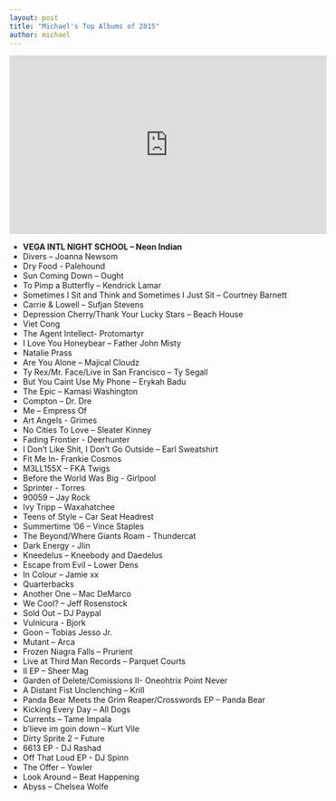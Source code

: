 ```yaml
---
layout: post
title: "Michael's Top Albums of 2015"
author: michael
---
```


<div class="video-container">
<iframe width="560" height="315" src="https://www.youtube.com/embed/b1JHawvhtrI" frameborder="0" allowfullscreen></iframe></div>

- **VEGA INTL NIGHT SCHOOL – Neon Indian**
- Divers – Joanna Newsom
- Dry Food - Palehound
- Sun Coming Down – Ought
- To Pimp a Butterfly – Kendrick Lamar
- Sometimes I Sit and Think and Sometimes I Just Sit – Courtney Barnett
- Carrie & Lowell – Sufjan Stevens
- Depression Cherry/Thank Your Lucky Stars – Beach House
- Viet Cong
- The Agent Intellect- Protomartyr
- I Love You Honeybear – Father John Misty
- Natalie Prass
- Are You Alone – Majical Cloudz
- Ty Rex/Mr. Face/Live in San Francisco – Ty Segall
- But You Caint Use My Phone – Erykah Badu
- The Epic – Kamasi Washington
- Compton – Dr. Dre
- Me – Empress Of
- Art Angels - Grimes
- No Cities To Love – Sleater Kinney
- Fading Frontier - Deerhunter
- I Don’t Like Shit, I Don’t Go Outside – Earl Sweatshirt
- Fit Me In- Frankie Cosmos
- M3LL155X – FKA Twigs
- Before the World Was Big - Girlpool
- Sprinter - Torres
- 90059 – Jay Rock
- Ivy Tripp – Waxahatchee
- Teens of Style – Car Seat Headrest
- Summertime ’06 – Vince Staples
- The Beyond/Where Giants Roam - Thundercat
- Dark Energy - Jlin
- Kneedelus – Kneebody and Daedelus
- Escape from Evil – Lower Dens
- In Colour – Jamie xx
- Quarterbacks
- Another One – Mac DeMarco
- We Cool? – Jeff Rosenstock
- Sold Out – DJ Paypal
- Vulnicura - Bjork
- Goon – Tobias Jesso Jr.
- Mutant – Arca 
- Frozen Niagra Falls – Prurient
- Live at Third Man Records – Parquet Courts
- II EP – Sheer Mag
- Garden of Delete/Comissions II- Oneohtrix Point Never
- A Distant Fist Unclenching – Krill
- Panda Bear Meets the Grim Reaper/Crosswords EP – Panda Bear
- Kicking Every Day – All Dogs
- Currents – Tame Impala
- b’lieve im goin down – Kurt Vile
- Dirty Sprite 2 – Future
- 6613 EP - DJ Rashad
- Off That Loud EP - DJ Spinn 
- The Offer – Yowler
- Look Around – Beat Happening
- Abyss – Chelsea Wolfe

